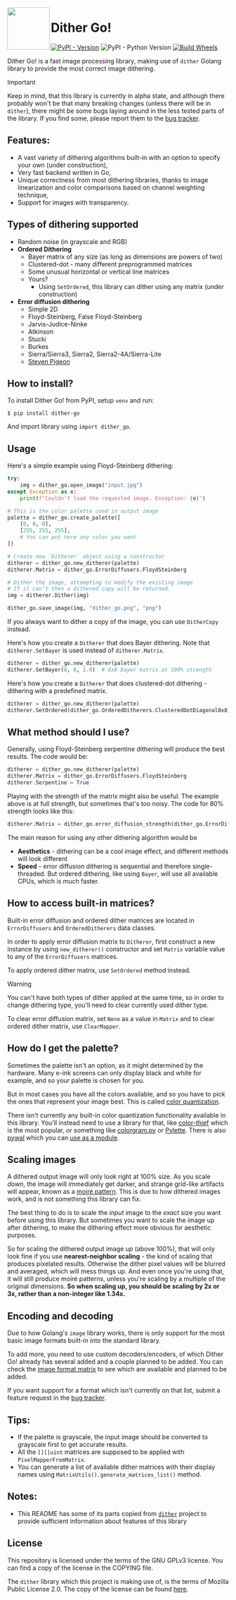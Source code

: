 <img src="data/images/david_dithered.png" align="left" height="96px" vspace="10px">

# Dither Go!
[![PyPI - Version](https://img.shields.io/pypi/v/dither-go)](https://pypi.org/project/dither-go/)
![PyPI - Python Version](https://img.shields.io/pypi/pyversions/dither-go)
[![Build Wheels](https://github.com/tfuxu/dither-go/actions/workflows/build_wheel.yml/badge.svg)](https://github.com/tfuxu/dither-go/actions/workflows/build_wheel.yml)

Dither Go! is a fast image processing library, making use of `dither` Golang library to provide the most correct image dithering.

> [!IMPORTANT]
> Keep in mind, that this library is currently in alpha state, and although there probably won't be that many breaking changes (unless there will be in `dither`), there might be some bugs laying around in the less tested parts of the library. If you find some, please report them to the [bug tracker](https://github.com/tfuxu/dither-go/issues).

## Features:

- A vast variety of dithering algorithms built-in with an option to specify your own (under construction),
- Very fast backend written in Go,
- Unique correctness from most dithering libraries, thanks to image linearization and color comparisons based on channel weighting technique,
- Support for images with transparency.

## Types of dithering supported

- Random noise (in grayscale and RGB)
- **Ordered Dithering**
  - Bayer matrix of any size (as long as dimensions are powers of two)
  - Clustered-dot - many different preprogrammed matrices
  - Some unusual horizontal or vertical line matrices
  - Yours?
    - Using `SetOrdered`, this library can dither using any matrix (under construction)
- **Error diffusion dithering**
  - Simple 2D
  - Floyd-Steinberg, False Floyd-Steinberg
  - Jarvis-Judice-Ninke
  - Atkinson
  - Stucki
  - Burkes
  - Sierra/Sierra3, Sierra2, Sierra2-4A/Sierra-Lite
  - [Steven Pigeon](https://hbfs.wordpress.com/2013/12/31/dithering/)

## How to install?

To install Dither Go! from PyPI, setup `venv` and run:
```shell
$ pip install dither-go
```

And import library using `import dither_go`.

## Usage

Here's a simple example using Floyd-Steinberg dithering:
```python
try:
    img = dither_go.open_image("input.jpg")
except Exception as e:
    print(f"Couldn't load the requested image. Exception: {e}")

# This is the color palette used in output image
palette = dither_go.create_palette([
    [0, 0, 0],
    [255, 255, 255],
    # You can put here any color you want
])

# Create new `Ditherer` object using a constructor
ditherer = dither_go.new_ditherer(palette)
ditherer.Matrix = dither_go.ErrorDiffusers.FloydSteinberg

# Dither the image, attempting to modify the existing image
# If it can't then a dithered copy will be returned.
img = ditherer.Dither(img)

dither_go.save_image(img, "dither_go.png", "png")
```
If you always want to dither a copy of the image, you can use `DitherCopy` instead.

Here's how you create a `Ditherer` that does Bayer dithering. Note that `ditherer.SetBayer` is used instead of `ditherer.Matrix`.

```python
ditherer = dither_go.new_ditherer(palette)
ditherer.SetBayer(8, 8, 1.0)  # 8x8 Bayer matrix at 100% strength
```

Here's how you create a `Ditherer` that does clustered-dot dithering - dithering with a predefined matrix.

```python
ditherer = dither_go.new_ditherer(palette)
ditherer.SetOrdered(dither_go.OrderedDitherers.ClusteredDotDiagonal8x8, 1.0)
```

## What method should I use?

Generally, using Floyd-Steinberg serpentine dithering will produce the best results. The code would be:

```python
ditherer = dither_go.new_ditherer(palette)
ditherer.Matrix = dither_go.ErrorDiffusers.FloydSteinberg
ditherer.Serpentine = True
```

Playing with the strength of the matrix might also be useful. The example above is at full strength, but sometimes that's too noisy. The code for 80% strength looks like this:

```python
ditherer.Matrix = dither_go.error_diffusion_strength(dither_go.ErrorDiffusers.FloydSteinberg, 0.8)
```

The main reason for using any other dithering algorithm would be

- **Aesthetics** - dithering can be a cool image effect, and different methods will look different
- **Speed** - error diffusion dithering is sequential and therefore single-threaded. But ordered dithering, like using `Bayer`, will use all available CPUs, which is much faster.

## How to access built-in matrices?

Built-in error diffusion and ordered dither matrices are located in `ErrorDiffusers` and `OrderedDitherers` data classes.

In order to apply error diffusion matrix to `Ditherer`, first construct a new instance by using `new_ditherer()` constructor and set `Matrix` variable value to any of the `ErrorDiffusers` matrices.

To apply ordered dither matrix, use `SetOrdered` method instead.

> [!WARNING]
> You can't have both types of dither applied at the same time, so in order to change dithering type, you'll need to clear currently used dither type.
>
> To clear error diffusion matrix, set `None` as a value in `Matrix` and to clear ordered dither matrix, use `ClearMapper`.

## How do I get the palette?

Sometimes the palette isn't an option, as it might determined by the hardware. Many e-ink screens can only display black and white for example, and so your palette is chosen for you.

But in most cases you have all the colors available, and so you have to pick the ones that represent your image best. This is called [color quantization](https://en.wikipedia.org/wiki/Color_quantization).

There isn't currently any built-in color quantization functionality available in this library. You'll instead need to use a library for that, like [color-thief](https://github.com/fengsp/color-thief-py) which is the most popular, or something like [colorgram.py](https://github.com/obskyr/colorgram.py) or [Pylette](https://github.com/qTipTip/Pylette). There is also [pywal](https://github.com/dylanaraps/pywal) which you can [use as a module](https://github.com/dylanaraps/pywal/wiki/Using-%60pywal%60-as-a-module).

## Scaling images

A dithered output image will only look right at 100% size. As you scale *down*, the image will immediately get darker, and strange grid-like artifacts will appear, known as a [moiré pattern](https://en.wikipedia.org/wiki/Moir%C3%A9_pattern). This is due to how dithered images work, and is not something this library can fix.

The best thing to do is to scale the *input* image to the *exact* size you want before using this library. But sometimes you want to scale the image up after dithering, to make the dithering effect more obvious for aesthetic purposes.

So for scaling the dithered output image *up* (above 100%), that will only look fine if you use **nearest-neighbor scaling** - the kind of scaling that produces pixelated results. Otherwise the dither pixel values will be blurred and averaged, which will mess things up. And even once you're using that, it will still produce moiré patterns, unless you're scaling by a multiple of the original dimensions. **So when scaling up, you should be scaling by 2x or 3x, rather than a non-integer like 1.34x.**

## Encoding and decoding

Due to how Golang's `image` library works, there is only support for the most basic image formats built-in into the standard library.

To add more, you need to use custom decoders/encoders, of which Dither Go! already has several added and a couple planned to be added. You can check the [image format matrix](./format_matrix.md) to see which are available and planned to be added.

If you want support for a format which isn't currently on that list, submit a feature request in the [bug tracker](https://github.com/tfuxu/dither-go/issues).

## Tips:

- If the palette is grayscale, the input image should be converted to grayscale first to get accurate results.
- All the `[][]uint` matrices are supposed to be applied with `PixelMapperFromMatrix`.
- You can generate a list of available dither matrices with their display names using `MatrixUtils().generate_matrices_list()` method.

## Notes:

- This README has some of its parts copied from [`dither`](https://github.com/makew0rld/dither) project to provide sufficient information about features of this library

## License

This repository is licensed under the terms of the GNU GPLv3 license. You can find a copy of the license in the COPYING file.

The `dither` library which this project is making use of, is the terms of Mozilla Public License 2.0. The copy of the license can be found [here](https://github.com/makew0rld/dither/blob/master/LICENSE).
